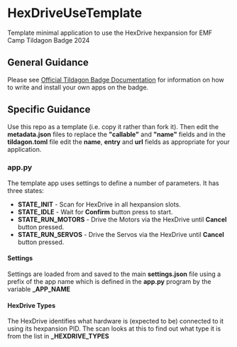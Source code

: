 # HexDriveUseTemplate
Template minimal application to use the HexDrive hexpansion for EMF Camp Tildagon Badge 2024

## General Guidance ##
Please see [Official Tildagon Badge Documentation](https://tildagon.badge.emfcamp.org/tildagon-apps/development/) for information on how to write and install your own apps on the badge.

## Specific Guidance ##
Use this repo as a template (i.e. copy it rather than fork it). Then edit the **metadata.json** files to replace the **"callable"** and **"name"** fields and in the **tildagon.toml** file edit the **name**, **entry** and **url** fields as appropriate for your application.  

### app.py ###
The template app uses settings to define a number of parameters.  It has three states:
* **STATE_INIT** - Scan for HexDrive in all hexpansion slots. 
* **STATE_IDLE** - Wait for **Confirm** button press to start.
* **STATE_RUN_MOTORS** - Drive the Motors via the HexDrive until **Cancel** button pressed.
* **STATE_RUN_SERVOS** - Drive the Servos via the HexDrive until **Cancel** button pressed.


#### Settings ####
Settings are loaded from and saved to the main **settings.json** file using a prefix of the app name which is defined in the **app.py** program by the variable **_APP_NAME**

#### HexDrive Types ####
The HexDrive identifies what hardware is (expected to be) connected to it using its hexpansion PID.  The scan looks at this to find out what type it is from the list in **_HEXDRIVE_TYPES**


